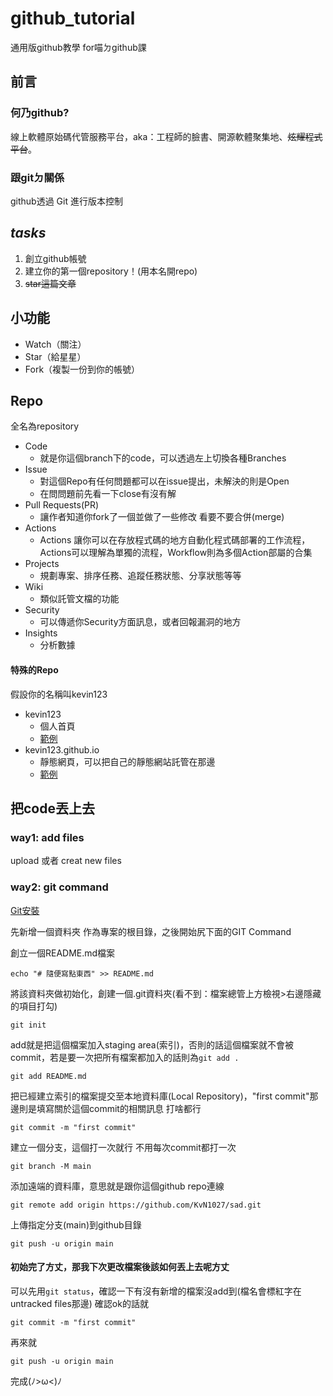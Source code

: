 # github_tutorial
通用版github教學 for喵ㄉgithub課

## 前言
### 何乃github?
線上軟體原始碼代管服務平台，aka：工程師的臉書、開源軟體聚集地、~~炫耀程式平台~~。
### 跟gitㄉ關係
github透過 Git 進行版本控制


## *tasks*
1. 創立github帳號
2. 建立你的第一個repository！(用本名開repo)
3. ~~star這篇文章~~


## 小功能
* Watch（關注）
* Star（給星星） 
* Fork（複製一份到你的帳號）

## Repo
全名為repository
* Code
    * 就是你這個branch下的code，可以透過左上切換各種Branches
* Issue
    * 對這個Repo有任何問題都可以在issue提出，未解決的則是Open
    * 在問問題前先看一下close有沒有解
* Pull Requests(PR)
    * 讓作者知道你fork了一個並做了一些修改 看要不要合併(merge)
* Actions
    * Actions 讓你可以在存放程式碼的地方自動化程式碼部署的工作流程，Actions可以理解為單獨的流程，Workflow則為多個Action部屬的合集
* Projects
    * 規劃專案、排序任務、追蹤任務狀態、分享狀態等等
* Wiki
    * 類似託管文檔的功能
* Security
    * 可以傳遞你Security方面訊息，或者回報漏洞的地方
* Insights
    * 分析數據
#### 特殊的Repo
假設你的名稱叫kevin123
* kevin123
    * 個人首頁
    * [範例](https://github.com/KvN1027/KvN1027) 
* kevin123.github.io 
    * 靜態網頁，可以把自己的靜態網站託管在那邊
    * [範例](https://github.com/KvN1027/KvN1027.github.io)

## 把code丟上去
### way1: add files
upload 或者 creat new files
### way2: git command
[Git安裝](https://git-scm.com/downloads)

先新增一個資料夾 作為專案的根目錄，之後開始尻下面的GIT Command

創立一個README.md檔案
```
echo "# 隨便寫點東西" >> README.md
```
將該資料夾做初始化，創建一個.git資料夾(看不到：檔案總管上方檢視>右邊隱藏的項目打勾)
```
git init
```

add就是把這個檔案加入staging area(索引)，否則的話這個檔案就不會被commit，若是要一次把所有檔案都加入的話則為`git add .`
```
git add README.md
```
把已經建立索引的檔案提交至本地資料庫(Local Repository)，"first commit"那邊則是填寫關於這個commit的相關訊息 打啥都行
```
git commit -m "first commit"
```
建立一個分支，這個打一次就行 不用每次commit都打一次
```
git branch -M main
```
添加遠端的資料庫，意思就是跟你這個github repo連線
```
git remote add origin https://github.com/KvN1027/sad.git
```
上傳指定分支(main)到github目錄
```
git push -u origin main
```
#### 初始完了方丈，那我下次更改檔案後該如何丟上去呢方丈
可以先用`git status`，確認一下有沒有新增的檔案沒add到(檔名會標紅字在untracked files那邊)
確認ok的話就
```
git commit -m "first commit"
```
再來就
```
git push -u origin main
```
完成(ﾉ>ω<)ﾉ

